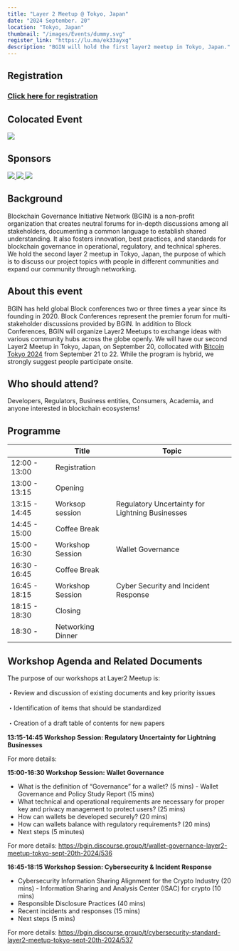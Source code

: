 ```yaml
---
title: "Layer 2 Meetup @ Tokyo, Japan"
date: "2024 September. 20"
location: "Tokyo, Japan"
thumbnail: "/images/Events/dummy.svg"
register_link: "https://lu.ma/ek33ayxg"
description: "BGIN will hold the first layer2 meetup in Tokyo, Japan."
---
```


## Registration

### <b style="color:red;">[Click here for registration](https://lu.ma/ek33ayxg)</b> ### 

## Colocated Event

<div class="events">
    <a href="https://bitcoinconference.tokyo/en/">
        <img src="/images/Events/BitcoinTokyo2024.jpg">
    </a>
</div>

## Sponsors

<div class="sponsors">
    <a href="https://www.garage.co.jp/en/">
        <img src="/images/Events/sponsor/DG.jpeg">
    </a>
    <a href="https://www.ginco.co.jp/en">
        <img src="/images/Events/sponsor/Ginco.jpeg">
    </a>
    <a href="https://fintechjapan.org/en/">
        <img src="/images/Events/sponsor/fintech_assoc_japan.jpg">
    </a>
</div>


## Background

Blockchain Governance Initiative Network (BGIN) is a non-profit organization that creates neutral forums for in-depth discussions among all stakeholders, documenting a common language to establish shared understanding. It also fosters innovation, best practices, and standards for blockchain governance in operational, regulatory, and technical spheres. We hold the second layer 2 meetup in Tokyo, Japan, the purpose of which is to discuss our project topics with people in different communities and expand our community through networking. 

## About this event

​BGIN has held global Block conferences two or three times a year since its founding in 2020. Block Conferences represent the premier forum for multi-stakeholder discussions provided by BGIN. In addition to Block Conferences, BGIN will organize Layer2 Meetups to exchange ideas with various community hubs across the globe openly. We will have our second Layer2 Meetup in Tokyo, Japan, on September 20, collocated with [Bitcoin Tokyo 2024](https://bitcoinconference.tokyo/en/) from September 21 to 22. While the program is hybrid, we strongly suggest people participate onsite.

## ​Who should attend?

​Developers, Regulators, Business entities, Consumers, Academia, and anyone interested in blockchain ecosystems!

## Programme

|                     | Title                             | Topic                                |
| ------------------- | --------------------------------- | ------------------------------------ |
| 12:00 - 13:00       | Registration                      |                                      |
| 13:00 - 13:15       | Opening                           |                                      |
| 13:15 - 14:45       | Worksop session                   | Regulatory Uncertainty for Lightning Businesses|
| 14:45 - 15:00       | Coffee Break                      |                                      |
| 15:00 - 16:30       | Workshop Session                  | Wallet Governance                    |
| 16:30 - 16:45       | Coffee Break                      |                                      |
| 16:45 - 18:15       | Workshop Session                  | Cyber Security and Incident Response |
| 18:15 - 18:30       | Closing                           |                                      |
| 18:30 -             | Networking Dinner                 |                                      |

## Workshop Agenda and Related Documents

​The purpose of our workshops at Layer2 Meetup is:

・​Review and discussion of existing documents and key priority issues

​・Identification of items that should be standardized

​・Creation of a draft table of contents for new papers

<b>​13:15-14:45 Workshop Session: Regulatory Uncertainty for Lightning Businesses</b>

For more details: 

<b>​​15:00-16:30 Workshop Session: Wallet Governance</b>

- ​What is the definition of “Governance” for a wallet? (5 mins)
​- Wallet Governance and Policy Study Report (15 mins)
- ​What technical and operational requirements are necessary for proper key and privacy management to protect users? (25 mins)
- ​How can wallets be developed securely? (20 mins)
- ​How can wallets balance with regulatory requirements? (20 mins)
- ​Next steps (5 minutes)

For more details: https://bgin.discourse.group/t/wallet-governance-layer2-meetup-tokyo-sept-20th-2024/536

<b>​16:45-18:15 Workshop Session: Cybersecurity & Incident Response</b>

- Cybersecurity Information Sharing Alignment for the Crypto Industry (20 mins)
​- Information Sharing and Analysis Center (ISAC) for crypto (10 mins)
- ​Responsible Disclosure Practices (40 mins)
- ​Recent incidents and responses (15 mins)
- ​Next steps (5 mins)

For more details: ​https://bgin.discourse.group/t/cybersecurity-standard-layer2-meetup-tokyo-sept-20th-2024/537

